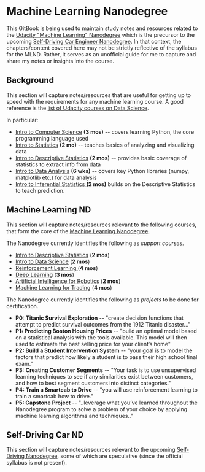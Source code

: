 # Machine Learning Nanodegree

This GitBook is being used to maintain study notes and resources related to the [Udacity "Machine Learning" Nanodegree](https://www.udacity.com/course/machine-learning-engineer-nanodegree-by-google--nd009) which is the precursor to the upcoming [Self-Driving Car Engineer Nanodegree](https://www.udacity.com/course/self-driving-car-engineer-nanodegree--nd013). In that context, the chapters/content covered here may not be strictly reflective of the syllabus for the MLND. Rather, it serves as an unofficial guide for me to capture and share my notes or insights into the course.


## Background 
This section will capture notes/resources that are useful for getting up to speed with the requirements for any machine learning course. A good reference is the [list of Udacity courses on Data Science](https://www.udacity.com/courses/data-science). 

In particular:

* [Intro to Computer Science](https://www.udacity.com/course/intro-to-computer-science--cs101) **(3 mos)** -- covers learning Python, the core programming language used
* [Intro to Statistics](https://www.udacity.com/course/intro-to-statistics--st101) **(2 mo)** -- teaches basics of analyzing and visualizing data 
* [Intro to Descriptive Statistics](https://www.udacity.com/course/intro-to-descriptive-statistics--ud827) **(2 mos)** -- provides basic coverage of statistics to extract info from data 
* [Intro to Data Analysis](https://www.udacity.com/course/intro-to-data-analysis--ud170) **(6 wks)** -- covers key Python libraries (numpy, matplotlib etc.) for data analysis
* [Intro to Inferential Statistics ](https://www.udacity.com/course/intro-to-inferential-statistics--ud201)**(2 mos)** builds on the Descriptive Statistics to teach prediction.


## Machine Learning ND
This section will capture notes/resources relevant to the following courses, that form the core of the [Machine Learning Nanodegree](https://www.udacity.com/course/machine-learning-engineer-nanodegree-by-google--nd009). 

The Nanodegree currently identifies the following as *support courses*.

* [Intro to Descriptive Statistics](https://www.udacity.com/courses/intro-to-descriptive-statistics--ud827) (**2 mos**)
* [Intro to Data Science](https://www.udacity.com/courses/intro-to-data-science--ud359) (**2 mos**)
* [Reinforcement Learning ](https://www.udacity.com/courses/reinforcement-learning--ud600)(**4 mos**)
* [Deep Learning](https://www.udacity.com/courses/deep-learning--ud730) (**3 mos**)
* [Artificial Intelligence for Robotics](https://www.udacity.com/courses/artificial-intelligence-for-robotics--cs373) (**2 mos**)
* [Machine Learning for Trading](https://www.udacity.com/courses/machine-learning-for-trading--ud501) (**4 mos**)

The Nanodegree currently identifies the following as *projects* to be done for certification.
* **P0: Titanic Survival Exploration** -- "create decision functions that attempt to predict survival outcomes from the 1912 Titanic disaster..."
* **P1: Predicting Boston Housing Prices** -- "build an optimal model based on a statistical analysis with the tools available. This model will then used to estimate the best selling price for your client’s home"
* **P2: Build a Student Intervention System** -- "your goal is to model the factors that predict how likely a student is to pass their high school final exam."
* **P3: Creating Customer Segments** -- "Your task is to use unsupervised learning techniques to see if any similarities exist between customers, and how to best segment customers into distinct categories."
* **P4: Train a Smartcab to Drive** -- "you will use reinforcement learning to train a smartcab how to drive."
* **P5: Capstone Project** -- "..leverage what you’ve learned throughout the Nanodegree program to solve a problem of your choice by applying machine learning algorithms and techniques.."



## Self-Driving Car ND
This section will capture notes/resources relevant to the upcoming [Self-Driving Nanodegree](https://www.udacity.com/course/self-driving-car-engineer-nanodegree--nd013), some of which are speculative (since the official syllabus is not present).




